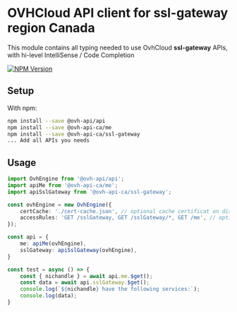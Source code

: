 # OVHCloud API client for **ssl-gateway** region Canada

This module contains all typing needed to use OvhCloud **ssl-gateway** APIs, with hi-level IntelliSense / Code Completion

[![NPM Version](https://img.shields.io/npm/v/@ovh-api-ca/ssl-gateway.svg?style=flat)](https://www.npmjs.org/package/@ovh-api-ca/ssl-gateway)

## Setup

With npm:

```bash
npm install --save @ovh-api/api
npm install --save @ovh-api-ca/me
npm install --save @ovh-api-ca/ssl-gateway
... Add all APIs you needs
```

## Usage

```typescript
import OvhEngine from '@ovh-api/api';
import apiMe from '@ovh-api-ca/me';
import apiSslGateway from '@ovh-api-ca/ssl-gateway';

const ovhEngine = new OvhEngine({ 
    certCache: './cert-cache.json', // optional cache certificat on disk.
    accessRules: 'GET /sslGateway, GET /sslGateway/*, GET /me', // optional limit the requested privileges.
});

const api = {
    me: apiMe(ovhEngine),
    sslGateway: apiSslGateway(ovhEngine),
}

const test = async () => {
    const { nichandle } = await api.me.$get();
    const data = await api.sslGateway.$get();
    console.log(`${nichandle} have the following services:`);
    console.log(data);
}
```
